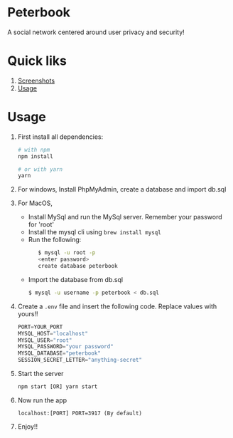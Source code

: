 # Peterbook
A social network centered around user privacy and security!

# Quick liks
1. [Screenshots](#screenshots)
2. [Usage](#usage)

# Usage
1. First install all dependencies:
    ```bash
    # with npm
    npm install
    
    # or with yarn
    yarn
    ```
2. For windows, Install PhpMyAdmin, create a database and import db.sql 

3. For MacOS,
   - Install MySql and run the MySql server. Remember your password for 'root' 
   - Install the mysql cli using `brew install mysql`
   - Run the following:
        ```bash
           $ mysql -u root -p
           <enter password>
           create database peterbook
        ```
   -  Import the database from db.sql
      ```bash
      $ mysql -u username -p peterbook < db.sql


3. Create a `.env` file and insert the following code. Replace values with yours!!

    ```javascript
    PORT=YOUR_PORT
    MYSQL_HOST="localhost"
    MYSQL_USER="root"
    MYSQL_PASSWORD="your password"
    MYSQL_DATABASE="peterbook"
    SESSION_SECRET_LETTER="anything-secret"
    ```
    
4. Start the server
    ```javascript
    npm start [OR] yarn start
    ```

5. Now run the app
    ```javacript
    localhost:[PORT] PORT=3917 (By default)
    ```

6. Enjoy!!
